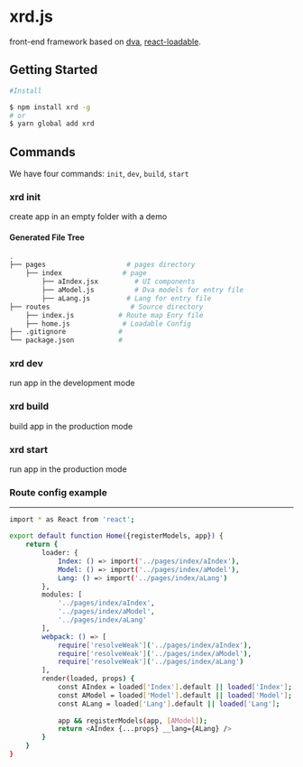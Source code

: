 # xrd.js


front-end framework based on [dva](https://github.com/dvajs/dva), [react-loadable](https://github.com/jamiebuilds/react-loadable).

## Getting Started

```bash
#Install

$ npm install xrd -g
# or
$ yarn global add xrd
```

## Commands

We have four commands: `init`, `dev`, `build`, `start`

### xrd init
create app in an empty folder with a demo

#### Generated File Tree
```bash
.
├── pages                    # pages directory
    ├── index               # page
        ├── aIndex.jsx         # UI components
        ├── aModel.js          # Dva models for entry file
        ├── aLang.js         # Lang for entry file
├── routes                    # Source directory
    ├── index.js           # Route map Enry file
    ├── home.js             # Loadable Config
├── .gitignore             #
└── package.json           #
```

### xrd dev
run app in the development mode

### xrd build
build app in the production mode

### xrd start
run app in the production mode

### Route config example
---
```bash
import * as React from 'react';

export default function Home({registerModels, app}) {
    return {
        loader: {
            Index: () => import('../pages/index/aIndex'),
            Model: () => import('../pages/index/aModel'),
            Lang: () => import('../pages/index/aLang')
        },
        modules: [
            '../pages/index/aIndex',
            '../pages/index/aModel',
            '../pages/index/aLang'
        ],
        webpack: () => [
            require['resolveWeak']('../pages/index/aIndex'),
            require['resolveWeak']('../pages/index/aModel'),
            require['resolveWeak']('../pages/index/aLang')
        ],
        render(loaded, props) {
            const AIndex = loaded['Index'].default || loaded['Index'];
            const AModel = loaded['Model'].default || loaded['Model'];
            const ALang = loaded['Lang'].default || loaded['Lang'];
            
            app && registerModels(app, [AModel]);
            return <AIndex {...props} __lang={ALang} />
        }
    }
}
```

